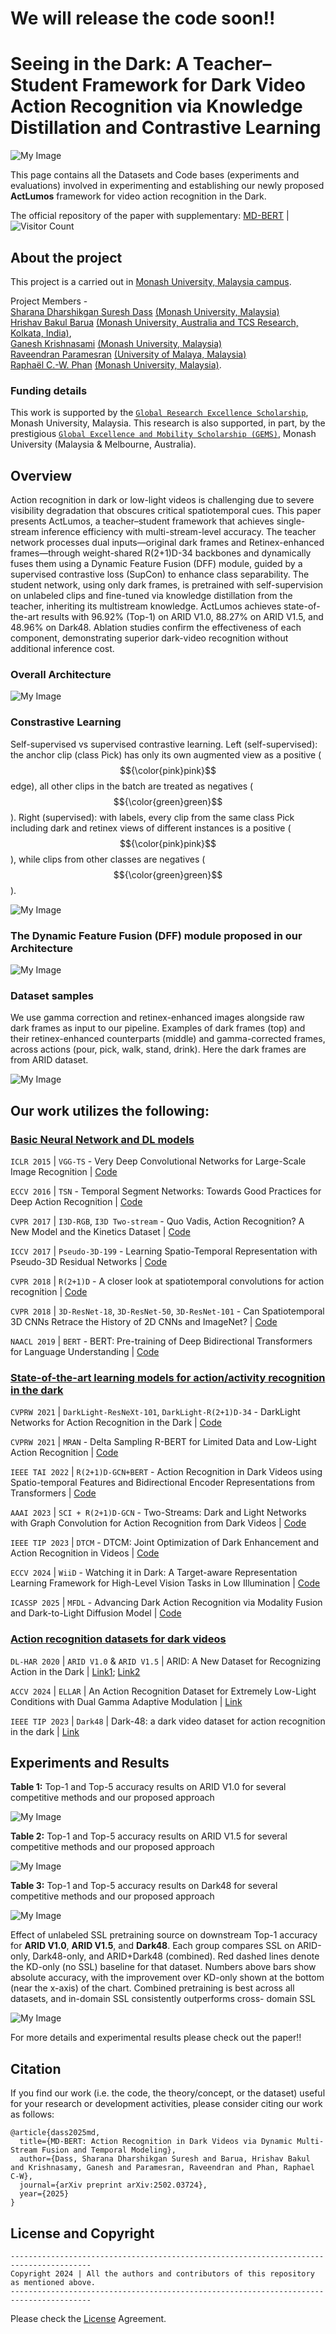 # We will release the code soon!! #

# Seeing in the Dark: A Teacher–Student Framework for Dark Video Action Recognition via Knowledge Distillation and Contrastive Learning

![My Image](assets/abstract_img.png)

This page contains all the Datasets and Code bases (experiments and evaluations) involved in experimenting and establishing our newly proposed **ActLumos** framework for video action recognition in the Dark.

The official repository of the paper with supplementary: [MD-BERT](https://arxiv.org/pdf/2502.03724) | ![Visitor Count](https://visitor-badge.laobi.icu/badge?page_id=HrishavBakulBarua.DarkBERT)




## About the project

This project is a carried out in [Monash University, Malaysia campus](https://www.monash.edu.my/).

Project Members -                                                                                                                                                                                                                                                                      
[Sharana Dharshikgan Suresh Dass](https://www.linkedin.com/in/sharana-dharshikgan-suresh-dass-361167191/?originalSubdomain=my) [(Monash University, Malaysia)](https://www.monash.edu.my/)                                                                                             
[Hrishav Bakul Barua](https://www.researchgate.net/profile/Hrishav-Barua)  [(Monash University, Australia and TCS Research, Kolkata, India)](https://www.tcs.com/what-we-do/research),                                                                                                         
[Ganesh Krishnasami](https://research.monash.edu/en/persons/ganesh-krishnasamy) [(Monash University, Malaysia)](https://www.monash.edu.my/)                                                                                                                                         
[Raveendran Paramesran](https://scholar.google.com.my/citations?user=NIbyoq0AAAAJ&hl=en) [(University of Malaya, Malaysia)](https://www.monash.edu.my/)                                                                                                                                   
[Raphaël C.-W. Phan](https://scholar.google.com/citations?user=wR84XY1kACcC&hl=en) [(Monash University, Malaysia)](https://www.um.edu.my/).   

### Funding details
This work is supported by the [`Global Research Excellence Scholarship`](https://www.monash.edu.my/student-services/financial-assistance/postgraduate-scholarships/merit-scholarships), Monash University, Malaysia. This research is also supported, in part, by the prestigious [`Global Excellence and Mobility Scholarship (GEMS)`](https://www.monash.edu.my/research/support-and-scholarships/gems-scholarship), Monash University (Malaysia & Melbourne, Australia).


## Overview

Action recognition in dark or low-light videos is challenging due to severe visibility degradation that obscures critical spatiotemporal cues. This paper presents ActLumos, a teacher–student framework that achieves single-stream inference efficiency with multi-stream-level accuracy. The teacher network processes dual inputs—original dark frames and Retinex-enhanced frames—through weight-shared R(2+1)D-34 backbones and dynamically fuses them using a Dynamic Feature Fusion (DFF) module, guided by a supervised contrastive loss (SupCon) to enhance class separability. The student network, using only dark frames, is pretrained with self-supervision on unlabeled clips and fine-tuned via knowledge distillation from the teacher, inheriting its multistream knowledge. ActLumos achieves state-of-the-art results with 96.92% (Top-1) on ARID V1.0, 88.27% on ARID V1.5, and 48.96% on Dark48. Ablation studies confirm the effectiveness of each component, demonstrating superior dark-video recognition without additional inference cost.

### Overall Architecture

![My Image](assets/arch.png)


### Constrastive Learning

Self-supervised vs supervised contrastive learning. Left (self-supervised): the
anchor clip (class Pick) has only its own augmented view as a positive ($${\color{pink}pink}$$ edge), all
other clips in the batch are treated as negatives ($${\color{green}green}$$). Right (supervised): with labels,
every clip from the same class Pick including dark and retinex views of different instances
is a positive ($${\color{pink}pink}$$), while clips from other classes are negatives ($${\color{green}green}$$).

![My Image](assets/contrastive.png)

### The Dynamic Feature Fusion (DFF) module proposed in our Architecture

![My Image](assets/DFF.png)

### Dataset samples

We use gamma correction and retinex-enhanced images alongside raw dark frames as input to our pipeline. Examples of dark frames (top) and their retinex-enhanced counterparts (middle) and gamma-corrected frames, across actions (pour, pick, walk, stand, drink). Here the dark frames are from ARID dataset.

![My Image](assets/channels.png)

## Our work utilizes the following:

### <ins>Basic Neural Network and DL models</ins>

`ICLR 2015` | `VGG-TS` - Very Deep Convolutional Networks for Large-Scale Image Recognition | [Code](https://github.com/Prabhu204/Very-Deep-Convolutional-Networks-for-Large-Scale-Image-Recognition)

`ECCV 2016` | `TSN` - Temporal Segment Networks: Towards Good Practices for Deep Action Recognition | [Code](https://github.com/Ruiyang-061X/TSN)

`CVPR 2017` | `I3D-RGB`, `I3D Two-stream` - Quo Vadis, Action Recognition? A New Model and the Kinetics Dataset | [Code](https://github.com/piergiaj/pytorch-i3d)

`ICCV 2017` | `Pseudo-3D-199` - Learning Spatio-Temporal Representation with Pseudo-3D Residual Networks | [Code](https://github.com/ZhaofanQiu/pseudo-3d-residual-networks)

`CVPR 2018` | `R(2+1)D` -  A closer look at spatiotemporal convolutions for action recognition | [Code](https://github.com/leftthomas/R2Plus1D-C3D)

`CVPR 2018` | `3D-ResNet-18`, `3D-ResNet-50`, `3D-ResNet-101` - Can Spatiotemporal 3D CNNs Retrace the History of 2D CNNs and ImageNet? | [Code](https://github.com/kenshohara/3D-ResNets-PyTorch)

`NAACL 2019` | `BERT` - BERT: Pre-training of Deep Bidirectional Transformers for Language Understanding | [Code](https://github.com/google-research/bert)


### <ins>State-of-the-art learning models for action/activity recognition in the dark</ins>

`CVPRW 2021` | `DarkLight-ResNeXt-101`, `DarkLight-R(2+1)D-34` - DarkLight Networks for Action Recognition in the Dark | [Code](https://github.com/Ticuby/Darklight-Pytorch)

`CVPRW 2021` | `MRAN` - Delta Sampling R-BERT for Limited Data and Low-Light Action Recognition | [Code](https://openaccess.thecvf.com/content/CVPR2021W/UG2/papers/Hira_Delta_Sampling_R-BERT_for_Limited_Data_and_Low-Light_Action_Recognition_CVPRW_2021_paper.pdf)

`IEEE TAI 2022` | `R(2+1)D-GCN+BERT` - Action Recognition in Dark Videos using Spatio-temporal Features and Bidirectional Encoder Representations from Transformers | [Code](https://www.isical.ac.in/~ash/Action_Recognition_in_Dark_Videos_using_Spatio-temporal_Features_and_Bidirectional_Encoder_Representations_from_Transformers.pdf)

`AAAI 2023` | `SCI + R(2+1)D-GCN` - Two-Streams: Dark and Light Networks with Graph Convolution for Action Recognition from Dark Videos | [Code](https://ojs.aaai.org/index.php/AAAI/article/view/27030)

`IEEE TIP 2023` | `DTCM` - DTCM: Joint Optimization of Dark Enhancement and Action Recognition in Videos | [Code](https://www.researchgate.net/publication/371698911_DTCM_Joint_Optimization_of_Dark_Enhancement_and_Action_Recognition_in_Videos)

`ECCV 2024` | `WiiD` - Watching it in Dark: A Target-aware Representation Learning Framework for High-Level Vision Tasks in Low Illumination | [Code](https://github.com/ZhangYh994/WiiD)

`ICASSP 2025` | `MFDL` - Advancing Dark Action Recognition via Modality Fusion and Dark-to-Light Diffusion Model | [Code](https://ieeexplore.ieee.org/document/10890723) 
 


### <ins>Action recognition datasets for dark videos</ins>

`DL-HAR 2020` | `ARID V1.0` & `ARID V1.5` | ARID: A New Dataset for Recognizing Action in the Dark | [Link1](https://github.com/xuyu0010/ARID_v1); [Link2](https://xuyu0010.github.io/arid.html)

`ACCV 2024` | `ELLAR` | An Action Recognition Dataset for Extremely Low-Light Conditions with Dual Gamma Adaptive Modulation | [Link](https://sites.google.com/view/knu-ellar/)

`IEEE TIP 2023` | `Dark48` | Dark-48: a dark video dataset for action recognition in the dark | [Link](https://github.com/yzfly/Dark48)


## Experiments and Results

**Table 1:** Top-1 and Top-5 accuracy results on ARID V1.0 for several competitive methods
and our proposed approach

![My Image](assets/results_1.png)

**Table 2:** Top-1 and Top-5 accuracy results on ARID V1.5 for several competitive methods
and our proposed approach

![My Image](assets/results_2.png)

**Table 3:** Top-1 and Top-5 accuracy results on Dark48 for several competitive methods and
our proposed approach

![My Image](assets/results_3.png)

 

Effect of unlabeled SSL pretraining source on downstream Top-1 accuracy for
**ARID V1.0**, **ARID V1.5**, and **Dark48**. Each group compares SSL on ARID-only,
Dark48-only, and ARID+Dark48 (combined). Red dashed lines denote the KD-only (no
SSL) baseline for that dataset. Numbers above bars show absolute accuracy, with the
improvement over KD-only shown at the bottom (near the x-axis) of the chart. Combined
pretraining is best across all datasets, and in-domain SSL consistently outperforms cross-
domain SSL

![My Image](assets/plots.png)

For more details and experimental results please check out the paper!!


##  Citation 

If you find our work (i.e. the code, the theory/concept, or the dataset) useful for your research or development activities, please consider citing our work as follows:

~~~
@article{dass2025md,
  title={MD-BERT: Action Recognition in Dark Videos via Dynamic Multi-Stream Fusion and Temporal Modeling},
  author={Dass, Sharana Dharshikgan Suresh and Barua, Hrishav Bakul and Krishnasamy, Ganesh and Paramesran, Raveendran and Phan, Raphael C-W},
  journal={arXiv preprint arXiv:2502.03724},
  year={2025}
}
~~~


## License and Copyright


~~~
----------------------------------------------------------------------------------------
Copyright 2024 | All the authors and contributors of this repository as mentioned above.
----------------------------------------------------------------------------------------

~~~

Please check the [License](LICENSE) Agreement.


